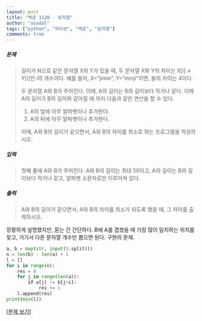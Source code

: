 ```yaml
---
layout: post
title: "백준 1120 - 문자열"
author: "asadal"
tags: ["python", "파이썬", "백준", "문자열"]
comments: true
---
```


##### 문제

>길이가 N으로 같은 문자열 X와 Y가 있을 때, 두 문자열 X와 Y의 차이는 X[i] ≠ Y[i]인 i의 개수이다. 예를 들어, X=”jimin”, Y=”minji”이면, 둘의 차이는 4이다.
>
>두 문자열 A와 B가 주어진다. 이때, A의 길이는 B의 길이보다 작거나 같다. 이제 A의 길이가 B의 길이와 같아질 때 까지 다음과 같은 연산을 할 수 있다.
>
>1. A의 앞에 아무 알파벳이나 추가한다.
>2. A의 뒤에 아무 알파벳이나 추가한다.
>
>이때, A와 B의 길이가 같으면서, A와 B의 차이를 최소로 하는 프로그램을 작성하시오.

##### 입력

> 첫째 줄에 A와 B가 주어진다. A와 B의 길이는 최대 50이고, A의 길이는 B의 길이보다 작거나 같고, 알파벳 소문자로만 이루어져 있다.

##### 출력

> A와 B의 길이가 같으면서, A와 B의 차이를 최소가 되도록 했을 때, 그 차이를 출력하시오.

장황하게 설명했지만, 묻는 건 간단하다. B에 A를 겹쳤을 때 가장 많이 일치하는 위치를 찾고, 거기서 다른 문자열 개수만 뽑으면 된다. 구현의 문제.

```python
a, b = map(str, input().split())
n = len(b) - len(a) + 1
l = []
for i in range(n):
    res = 0
    for j in range(len(a)):
        if a[j] != b[j+i]:
            res += 1
    l.append(res)
print(min(l))
```

[[문제 보기](https://www.acmicpc.net/problem/1120)]